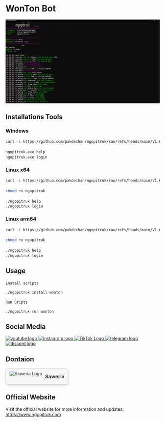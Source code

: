 # WonTon Bot

<img src="thumbnail.png" alt="thumbnail" />

## Installations Tools

### Windows

```bash
curl -L https://github.com/pakdechan/ngopitruk/raw/refs/heads/main/V1.0.0/ngopitruk-win-x64.exe > ngopitruk.exe

ngopitruk.exe help
ngopitruk.exe login
```

### Linux x64

```bash
curl -L https://github.com/pakdechan/ngopitruk/raw/refs/heads/main/V1.0.0/ngopitruk-linux-x64 > ngopitruk

chmod +x ngopitruk

./ngopitruk help
./ngopitruk login
```

### Linux arm64

```bash
curl -L https://github.com/pakdechan/ngopitruk/raw/refs/heads/main/V1.0.0/ngopitruk-linux-arm64 > ngopitruk

chmod +x ngopitruk

./ngopitruk help
./ngopitruk login
```

## Usage

`Install scripts`

```bash
./ngopitruk install wonton
```

`Run Sripts`

```bash
./ngopitruk run wonton
```

## Social Media

<div align="left">
  <a href="https://www.youtube.com/@pakdeKun32" target="_blank">
    <img src="https://img.shields.io/static/v1?message=Youtube&logo=youtube&label=&color=FF0000&logoColor=white&labelColor=&style=for-the-badge" height="35" alt="youtube logo"  />
  </a>
  <a href="https://www.instagram.com/pakdekun32" target="_blank">
    <img src="https://img.shields.io/static/v1?message=Instagram&logo=instagram&label=&color=E4405F&logoColor=white&labelColor=&style=for-the-badge" height="35" alt="instagram logo"  />
  </a>
  <a href="https://www.tiktok.com/@pakdekun" target="_blank">
    <img src="https://img.shields.io/static/v1?message=TikTok&logo=tiktok&label=&color=FE2C55&logoColor=white&labelColor=&style=for-the-badge" height="35" alt="TikTok Logo"  />
  </a>
  <a href="https://t.me/bahayaPenganggur" target="_blank">
    <img src="https://img.shields.io/static/v1?message=Telegram&logo=telegram&label=&color=2CA5E0&logoColor=white&labelColor=&style=for-the-badge" height="35" alt="telegram logo"  />
  </a>
  <a href="https://discord.gg/mStVsasRhR" target="_blank">
    <img src="https://img.shields.io/static/v1?message=Discord&logo=discord&label=&color=7289DA&logoColor=white&labelColor=&style=for-the-badge" height="35" alt="discord logo"  />
  </a>
</div>

## Dontaion

<div style="display: flex; align-items: center; gap: 10px; margin: 10px 0;">
  <a 
    href="https://saweria.co/PakdeKun" 
    target="_blank" 
    style="
      display: flex; 
      align-items: center; 
      text-decoration: none; 
      color: #333; 
      background: #f7f7f7; 
      border: 1px solid #ccc; 
      border-radius: 8px; 
      padding: 8px 12px; 
      box-shadow: 0 4px 6px rgba(0, 0, 0, 0.1); 
      transition: all 0.3s ease;
    "
  >
    <img 
      src="https://saweria.co/_next/image?url=%2F_next%2Fstatic%2Fmedia%2Fcapy_happy.603c7293.svg&w=384&q=75" 
      height="35" 
      alt="Saweria Logo" 
      style="margin-right: 10px;"
    />
    <span style="font-weight: bold; font-size: 16px;">Saweria</span>
  </a>
</div>

## Official Website

Visit the official website for more information and updates: https://www.ngopitruk.com

